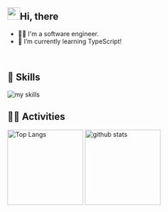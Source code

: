 ## <img src="https://media.giphy.com/media/hvRJCLFzcasrR4ia7z/giphy.gif" width="28">Hi, there

- 🧑‍💻 I'm a software engineer.
- 🌱 I’m currently learning TypeScript!
<br>

## 🌱 Skills
<img alt="my skills" src="https://skillicons.dev/icons?theme=dark&perline=7&i=html,css,js,ts,react,next,python,svelete," />

## 🏃‍♀️ Activities
<div align="left"> 
  <img alt="Top Langs" height="170px" src="https://github-readme-stats.vercel.app/api?username=shige-99&theme=vue-dark&layout=compact" />
  <img alt="github stats" height="170px" src="https://github-readme-stats.vercel.app/api/top-langs/?username=shige-99&theme=vue-dark&layout=compact" />
</div>
